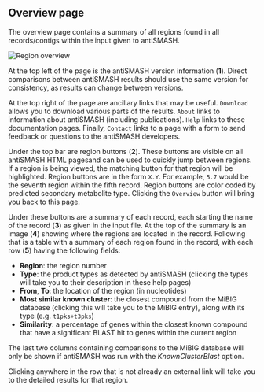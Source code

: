## Overview page

The overview page contains a summary of all regions found in all records/contigs within the input given to antiSMASH.

![Region overview](/img/cluster_overview.png)

At the top left of the page is the antiSMASH version information (**1**).
Direct comparisons between antiSMASH results should use the same version for consistency, as results can change between versions.

At the top right of the page are ancillary links that may be useful.
`Download` allows you to download various parts of the results.
`About` links to information about antiSMASH (including publications).
`Help` links to these documentation pages.
Finally, `Contact` links to a page with a form to send feedback or questions to the antiSMASH developers.

Under the top bar are region buttons (**2**).
These buttons are visible on all antiSMASH HTML pagesand can be used to quickly jump between regions.
If a region is being viewed, the matching button for that region will be highlighted.
Region buttons are in the form `X.Y`. For example, `5.7` would be the seventh region within the fifth record.
Region buttons are color coded by predicted secondary metabolite type.
Clicking the `Overview` button will bring you back to this page.

Under these buttons are a summary of each record, each starting the name of the record (**3**) as given in the input file.
At the top of the summary is an image (**4**) showing where the regions are located in the record.
Following that is a table with a summary of each region found in the record, with each row (**5**) having the following fields:

* **Region**: the region number
* **Type**: the product types as detected by antiSMASH (clicking the types will take you to their description in these help pages)
* **From**, **To**: the location of the region (in nucleotides)
* **Most similar known cluster**: the closest compound from the MiBIG database (clicking this will take you to the MiBIG entry), along with its type (e.g. `t1pks+t3pks`)
* **Similarity**: a percentage of genes within the closest known compound that have a significant BLAST hit to genes within the current region

The last two columns containing comparisons to the MiBIG database will only be shown if antiSMASH was run with the *KnownClusterBlast* option.

Clicking anywhere in the row that is not already an external link will take you to the detailed results for that region.
